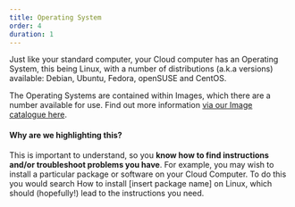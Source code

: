 ```yaml
---
title: Operating System
order: 4
duration: 1
---
```


Just like your standard computer, your Cloud computer has an Operating System, this being Linux, with a number of distributions (a.k.a versions) available: Debian, Ubuntu, Fedora, openSUSE and CentOS.

The Operating Systems are contained within Images, which there are a number available for use. Find out more information [via our Image catalogue here](https://support.ehelp.edu.au/support/solutions/articles/6000106269-image-catalog).

#### Why are we highlighting this?

This is important to understand, so you **know how to find instructions and/or troubleshoot problems you have**. For example, you may wish to install a particular package or software on your Cloud Computer. To do this you would search How to install [insert package name] on Linux, which should (hopefully!) lead to the instructions you need.